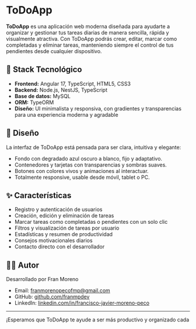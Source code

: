 # ToDoApp

**ToDoApp** es una aplicación web moderna diseñada para ayudarte a organizar y gestionar tus tareas diarias de manera sencilla, rápida y visualmente atractiva. Con ToDoApp podrás crear, editar, marcar como completadas y eliminar tareas, manteniendo siempre el control de tus pendientes desde cualquier dispositivo.

## 🚀 Stack Tecnológico

- **Frontend:** Angular 17, TypeScript, HTML5, CSS3
- **Backend:** Node.js, NestJS, TypeScript
- **Base de datos:** MySQL
- **ORM:** TypeORM
- **Diseño:** UI minimalista y responsiva, con gradientes y transparencias para una experiencia moderna y agradable

## 🎨 Diseño

La interfaz de ToDoApp está pensada para ser clara, intuitiva y elegante:
- Fondo con degradado azul oscuro a blanco, fijo y adaptativo.
- Contenedores y tarjetas con transparencias y sombras suaves.
- Botones con colores vivos y animaciones al interactuar.
- Totalmente responsive, usable desde móvil, tablet o PC.

## ✨ Características

- Registro y autenticación de usuarios
- Creación, edición y eliminación de tareas
- Marcar tareas como completadas o pendientes con un solo clic
- Filtros y visualización de tareas por usuario
- Estadísticas y resumen de productividad
- Consejos motivacionales diarios
- Contacto directo con el desarrollador

## 👨‍💻 Autor

Desarrollado por Fran Moreno  
- Email: franmorenopecofmp@gmail.com  
- GitHub: [github.com/franmpdev](https://github.com/franmpdev)  
- LinkedIn: [linkedin.com/in/francisco-javier-moreno-peco](https://linkedin.com/in/francisco-javier-moreno-peco)

---

¡Esperamos que ToDoApp te ayude a ser más productivo y organizado cada
